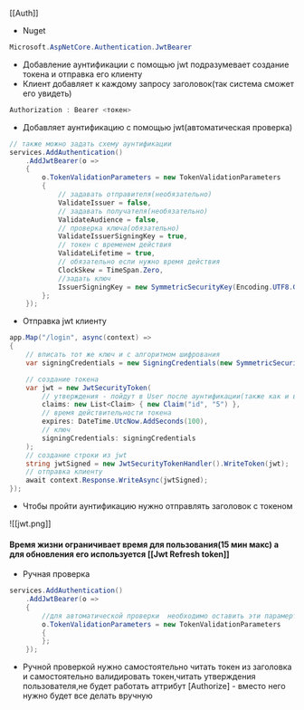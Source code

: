 [[Auth]]

- Nuget
```cs
Microsoft.AspNetCore.Authentication.JwtBearer
```
- Добавление аунтификации с помощью jwt подразумевает создание токена и отправка его клиенту
- Клиент добавляет к каждому запросу заголовок(так система сможет его увидеть)
```cs
Authorization : Bearer <токен>
```
- Добавляет аунтификацию с помощью jwt(автоматическая проверка)
```cs
// также можно задать схему аунтификации
services.AddAuthentication()
	.AddJwtBearer(o =>
	{
		o.TokenValidationParameters = new TokenValidationParameters
		{
			// задавать отправителя(необязательно)
			ValidateIssuer = false,
			// задавать получателя(необязательно)
			ValidateAudience = false,
			// проверка ключа(обязательно)
			ValidateIssuerSigningKey = true,
			// токен с временем действия
			ValidateLifetime = true,
			// обязательно если нужно время действия
			ClockSkew = TimeSpan.Zero,
			//задать ключ
			IssuerSigningKey = new SymmetricSecurityKey(Encoding.UTF8.GetBytes("qwertydfkjljdfjfigjdsfio"))
		};
	});
```
- Отправка jwt клиенту
```cs
app.Map("/login", async(context) =>
{
	// вписать тот же ключ и с алгоритмом шифрования
	var signingCredentials = new SigningCredentials(new SymmetricSecurityKey(Encoding.UTF8.GetBytes("qwertydfkjljdfjfigjdsfio")), SecurityAlgorithms.HmacSha256);

	// создание токена
	var jwt = new JwtSecurityToken(
		// утверждения - пойдут в User после аунтификации(также как и в cookie)
		claims: new List<Claim> { new Claim("id", "5") },
		// время действительности токена
		expires: DateTime.UtcNow.AddSeconds(100),
		// ключ
		signingCredentials: signingCredentials
	);
	// создание строки из jwt
	string jwtSigned = new JwtSecurityTokenHandler().WriteToken(jwt);
	// отправка клиенту
	await context.Response.WriteAsync(jwtSigned);
});
```
- Чтобы пройти аунтификацию нужно отправлять заголовок с токеном

![[jwt.png]]

#### Время жизни ограничивает время для пользования(15 мин макс) а для обновления его используется [[Jwt Refresh token]]

- Ручная проверка
```cs
services.AddAuthentication()
	.AddJwtBearer(o =>
	{
		//для автоматической проверки  необходимо оставить эти парамерты пустыми
		o.TokenValidationParameters = new TokenValidationParameters
		{
		};
	});
```
- Ручной проверкой нужно самостоятельно читать токен из заголовка и самостоятельно валидировать токен,читать утверждения пользователя,не будет работать аттрибут [Authorize] - вместо него нужно будет все делать вручную